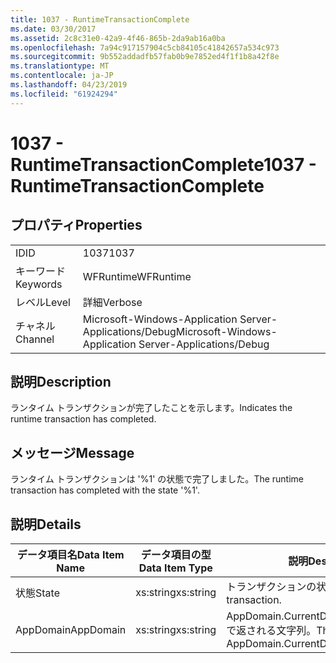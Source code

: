 ```yaml
---
title: 1037 - RuntimeTransactionComplete
ms.date: 03/30/2017
ms.assetid: 2c8c31e0-42a9-4f46-865b-2da9ab16a0ba
ms.openlocfilehash: 7a94c917157904c5cb84105c41842657a534c973
ms.sourcegitcommit: 9b552addadfb57fab0b9e7852ed4f1f1b8a42f8e
ms.translationtype: MT
ms.contentlocale: ja-JP
ms.lasthandoff: 04/23/2019
ms.locfileid: "61924294"
---
```

# <a name="1037---runtimetransactioncomplete"></a><span data-ttu-id="81b38-102">1037 - RuntimeTransactionComplete</span><span class="sxs-lookup"><span data-stu-id="81b38-102">1037 - RuntimeTransactionComplete</span></span>
## <a name="properties"></a><span data-ttu-id="81b38-103">プロパティ</span><span class="sxs-lookup"><span data-stu-id="81b38-103">Properties</span></span>  
  
|||  
|-|-|  
|<span data-ttu-id="81b38-104">ID</span><span class="sxs-lookup"><span data-stu-id="81b38-104">ID</span></span>|<span data-ttu-id="81b38-105">1037</span><span class="sxs-lookup"><span data-stu-id="81b38-105">1037</span></span>|  
|<span data-ttu-id="81b38-106">キーワード</span><span class="sxs-lookup"><span data-stu-id="81b38-106">Keywords</span></span>|<span data-ttu-id="81b38-107">WFRuntime</span><span class="sxs-lookup"><span data-stu-id="81b38-107">WFRuntime</span></span>|  
|<span data-ttu-id="81b38-108">レベル</span><span class="sxs-lookup"><span data-stu-id="81b38-108">Level</span></span>|<span data-ttu-id="81b38-109">詳細</span><span class="sxs-lookup"><span data-stu-id="81b38-109">Verbose</span></span>|  
|<span data-ttu-id="81b38-110">チャネル</span><span class="sxs-lookup"><span data-stu-id="81b38-110">Channel</span></span>|<span data-ttu-id="81b38-111">Microsoft-Windows-Application Server-Applications/Debug</span><span class="sxs-lookup"><span data-stu-id="81b38-111">Microsoft-Windows-Application Server-Applications/Debug</span></span>|  
  
## <a name="description"></a><span data-ttu-id="81b38-112">説明</span><span class="sxs-lookup"><span data-stu-id="81b38-112">Description</span></span>  
 <span data-ttu-id="81b38-113">ランタイム トランザクションが完了したことを示します。</span><span class="sxs-lookup"><span data-stu-id="81b38-113">Indicates the runtime transaction has completed.</span></span>  
  
## <a name="message"></a><span data-ttu-id="81b38-114">メッセージ</span><span class="sxs-lookup"><span data-stu-id="81b38-114">Message</span></span>  
 <span data-ttu-id="81b38-115">ランタイム トランザクションは '%1' の状態で完了しました。</span><span class="sxs-lookup"><span data-stu-id="81b38-115">The runtime transaction has completed with the state '%1'.</span></span>  
  
## <a name="details"></a><span data-ttu-id="81b38-116">説明</span><span class="sxs-lookup"><span data-stu-id="81b38-116">Details</span></span>  
  
|<span data-ttu-id="81b38-117">データ項目名</span><span class="sxs-lookup"><span data-stu-id="81b38-117">Data Item Name</span></span>|<span data-ttu-id="81b38-118">データ項目の型</span><span class="sxs-lookup"><span data-stu-id="81b38-118">Data Item Type</span></span>|<span data-ttu-id="81b38-119">説明</span><span class="sxs-lookup"><span data-stu-id="81b38-119">Description</span></span>|  
|--------------------|--------------------|-----------------|  
|<span data-ttu-id="81b38-120">状態</span><span class="sxs-lookup"><span data-stu-id="81b38-120">State</span></span>|<span data-ttu-id="81b38-121">xs:string</span><span class="sxs-lookup"><span data-stu-id="81b38-121">xs:string</span></span>|<span data-ttu-id="81b38-122">トランザクションの状態。</span><span class="sxs-lookup"><span data-stu-id="81b38-122">The state of the transaction.</span></span>|  
|<span data-ttu-id="81b38-123">AppDomain</span><span class="sxs-lookup"><span data-stu-id="81b38-123">AppDomain</span></span>|<span data-ttu-id="81b38-124">xs:string</span><span class="sxs-lookup"><span data-stu-id="81b38-124">xs:string</span></span>|<span data-ttu-id="81b38-125">AppDomain.CurrentDomain.FriendlyName で返される文字列。</span><span class="sxs-lookup"><span data-stu-id="81b38-125">The string returned by AppDomain.CurrentDomain.FriendlyName.</span></span>|
